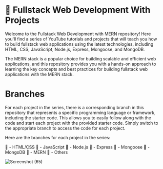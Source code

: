 # 🚀 Fullstack Web Development With Projects

Welcome to the Fullstack Web Development with MERN repository! Here you'll find a series of YouTube tutorials and projects that will teach you how to build fullstack web applications using the latest technologies, including HTML, CSS, JavaScript, Node.js, Express, Mongoose, and MongoDB.

The MERN stack is a popular choice for building scalable and efficient web applications, and this repository provides you with a hands-on approach to learning the key concepts and best practices for building fullstack web applications with the MERN stack.

# Branches

For each project in the series, there is a corresponding branch in this repository that represents a specific programming language or framework, including the starter code. This allows you to easily follow along with the code and start each project with the provided starter code. Simply switch to the appropriate branch to access the code for each project.

Here are the branches for each project in the series:

🔴 - HTML/CSS
🔴 - JavaScript
🔴 - Node.js
🔴 - Express
🔴 - Mongoose
🔴 - MongoDB
🔴 - MERN
🔴 - Others

![Screenshot (65)](https://github.com/janiltankaria/Node.js-weather-app/assets/82015902/871ff122-f86a-4435-b351-a364667bf729)

